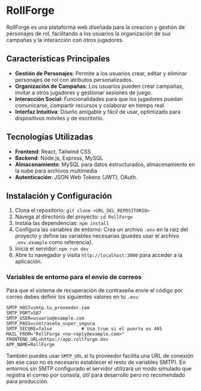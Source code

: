 # RollForge

RollForge es una plataforma web diseñada para la creación y gestión de personajes de rol, facilitando a los usuarios la organización de sus campañas y la interacción con otros jugadores.

## Características Principales

- **Gestión de Personajes**: Permite a los usuarios crear, editar y eliminar personajes de rol con atributos personalizados.
- **Organización de Campañas**: Los usuarios pueden crear campañas, invitar a otros jugadores y gestionar sesiones de juego.
- **Interacción Social**: Funcionalidades para que los jugadores puedan comunicarse, compartir recursos y colaborar en tiempo real.
- **Interfaz Intuitiva**: Diseño amigable y fácil de usar, optimizado para dispositivos móviles y de escritorio.

## Tecnologías Utilizadas

- **Frontend**: React, Tailwind CSS
- **Backend**: Node.js, Express, MySQL
- **Almacenamiento**: MySQL para datos estructurados, almacenamiento en la nube para archivos multimedia
- **Autenticación**: JSON Web Tokens (JWT), OAuth.

## Instalación y Configuración

1. Clona el repositorio: `git clone <URL_DEL_REPOSITORIO>`
2. Navega al directorio del proyecto: `cd RollForge`
3. Instala las dependencias: `npm install`
4. Configura las variables de entorno: Crea un archivo `.env` en la raíz del proyecto y define las variables necesarias (puedes usar el archivo `.env.example` como referencia).
5. Inicia el servidor: `npm run dev`
6. Abre tu navegador y visita `http://localhost:3000` para acceder a la aplicación.

### Variables de entorno para el envío de correos

Para que el sistema de recuperación de contraseña envíe el código por correo debes definir los siguientes valores en tu `.env`:

```dotenv
SMTP_HOST=smtp.tu_proveedor.com
SMTP_PORT=587
SMTP_USER=usuario@example.com
SMTP_PASS=contraseña_super_segura
SMTP_SECURE=false           # Usa true si el puerto es 465
MAIL_FROM="RollForge <no-reply@example.com>"
FRONTEND_URL=https://app.rollforge.dev
APP_NAME=RollForge
```

También puedes usar `SMTP_URL` si tu proveedor facilita una URL de conexión (en ese caso no es necesario establecer el resto de variables SMTP). En entornos sin SMTP configurado el servidor utilizará un modo simulado que registra el correo por consola, útil para desarrollo pero no recomendado para producción.
